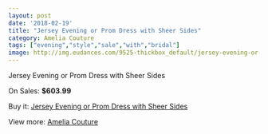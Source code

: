 ```yaml
---
layout: post
date: '2018-02-19'
title: "Jersey Evening or Prom Dress with Sheer Sides"
category: Amelia Couture
tags: ["evening","style","sale","with","bridal"]
image: http://img.eudances.com/9525-thickbox_default/jersey-evening-or-prom-dress-with-sheer-sides.jpg
---
```

Jersey Evening or Prom Dress with Sheer Sides

On Sales: **$603.99**
<a href="https://www.eudances.com/en/amelia-couture/3157-jersey-evening-or-prom-dress-with-sheer-sides.html"><amp-img layout="responsive" width="600" height="600" src="//img.eudances.com/9525-thickbox_default/jersey-evening-or-prom-dress-with-sheer-sides.jpg" alt="Jersey Evening or Prom Dress with Sheer Sides 0" /></a>
<a href="https://www.eudances.com/en/amelia-couture/3157-jersey-evening-or-prom-dress-with-sheer-sides.html"><amp-img layout="responsive" width="600" height="600" src="//img.eudances.com/9529-thickbox_default/jersey-evening-or-prom-dress-with-sheer-sides.jpg" alt="Jersey Evening or Prom Dress with Sheer Sides 1" /></a>
<a href="https://www.eudances.com/en/amelia-couture/3157-jersey-evening-or-prom-dress-with-sheer-sides.html"><amp-img layout="responsive" width="600" height="600" src="//img.eudances.com/9528-thickbox_default/jersey-evening-or-prom-dress-with-sheer-sides.jpg" alt="Jersey Evening or Prom Dress with Sheer Sides 2" /></a>
<a href="https://www.eudances.com/en/amelia-couture/3157-jersey-evening-or-prom-dress-with-sheer-sides.html"><amp-img layout="responsive" width="600" height="600" src="//img.eudances.com/9527-thickbox_default/jersey-evening-or-prom-dress-with-sheer-sides.jpg" alt="Jersey Evening or Prom Dress with Sheer Sides 3" /></a>
<a href="https://www.eudances.com/en/amelia-couture/3157-jersey-evening-or-prom-dress-with-sheer-sides.html"><amp-img layout="responsive" width="600" height="600" src="//img.eudances.com/9526-thickbox_default/jersey-evening-or-prom-dress-with-sheer-sides.jpg" alt="Jersey Evening or Prom Dress with Sheer Sides 4" /></a>

Buy it: [Jersey Evening or Prom Dress with Sheer Sides](https://www.eudances.com/en/amelia-couture/3157-jersey-evening-or-prom-dress-with-sheer-sides.html "Jersey Evening or Prom Dress with Sheer Sides")

View more: [Amelia Couture](https://www.eudances.com/en/54-Amelia-Couture "Amelia Couture")